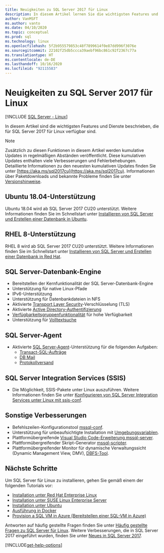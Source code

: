 ```yaml
---
title: Neuigkeiten zu SQL Server 2017 für Linux
description: In diesem Artikel lernen Sie die wichtigsten Features und Dienste kennen, die für SQL Server 2017 für Linux verfügbar sind.
author: VanMSFT
ms.author: vanto
ms.date: 04/10/2020
ms.topic: conceptual
ms.prod: sql
ms.technology: linux
ms.openlocfilehash: 5f2b955579853c48f7899614f0e87dd996f3076e
ms.sourcegitcommit: 22102f25db5ccca39aebf96bc861c92f2367c77a
ms.translationtype: HT
ms.contentlocale: de-DE
ms.lasthandoff: 10/16/2020
ms.locfileid: "92115583"
---
```

# <a name="whats-new-for-sql-server-2017-on-linux"></a>Neuigkeiten zu SQL Server 2017 für Linux

[!INCLUDE [SQL Server - Linux](../includes/applies-to-version/sql-linux.md)]

In diesem Artikel sind die wichtigsten Features und Dienste beschrieben, die für SQL Server 2017 für Linux verfügbar sind.

> [!NOTE]
> Zusätzlich zu diesen Funktionen in diesem Artikel werden kumulative Updates in regelmäßigen Abständen veröffentlicht. Diese kumulativen Updates enthalten viele Verbesserungen und Fehlerbehebungen. Detaillierte Informationen zu den neuesten kumulativen Updates finden Sie unter [https://aka.ms/sql2017cu](https://aka.ms/sql2017cu). Informationen über Paketdownloads und bekannte Probleme finden Sie unter [Versionshinweise](sql-server-linux-release-notes.md).

## <a name="ubuntu-1804-supported"></a>Ubuntu 18.04-Unterstützung

Ubuntu 18.04 wird ab SQL Server 2017 CU20 unterstützt. Weitere Informationen finden Sie im Schnellstart unter [Installieren von SQL Server und Erstellen einer Datenbank in Ubuntu](quickstart-install-connect-ubuntu.md?view=sql-server-2017).

## <a name="rhel-8-supported"></a>RHEL 8-Unterstützung

RHEL 8 wird ab SQL Server 2017 CU20 unterstützt. Weitere Informationen finden Sie im Schnellstart unter [Installieren von SQL Server und Erstellen einer Datenbank in Red Hat](quickstart-install-connect-red-hat.md?view=sql-server-2017).

## <a name="sql-server-database-engine"></a>SQL Server-Datenbank-Engine

- Bereitstellen der Kernfunktionalität der SQL Server-Datenbank-Engine
- Unterstützung für native Linux-Pfade
- IPv6-Unterstützung
- Unterstützung für Datenbankdateien in NFS
- Aktivierte [Transport Layer Security](sql-server-linux-encrypted-connections.md)-Verschlüsselung (TLS)
- Aktivierte [Active Directory-Authentifizierung](sql-server-linux-active-directory-authentication.md)
- [Verfügbarkeitsgruppenfunktionalität](sql-server-linux-availability-group-overview.md) für hohe Verfügbarkeit
- Unterstützung für [Volltextsuche](sql-server-linux-setup-full-text-search.md)

## <a name="sql-server-agent"></a>SQL Server-Agent

- Aktivierte [SQL Server-Agent](sql-server-linux-setup-sql-agent.md)-Unterstützung für die folgenden Aufgaben:
  - [Transact-SQL-Aufträge](sql-server-linux-run-sql-server-agent-job.md)
  - [DB Mail](sql-server-linux-db-mail-sql-agent.md)
  - [Protokollversand](sql-server-linux-use-log-shipping.md)

## <a name="sql-server-integration-services-ssis"></a>SQL Server Integration Services (SSIS)

- Die Möglichkeit, SSIS-Pakete unter Linux auszuführen. Weitere Informationen finden Sie unter [Konfigurieren von SQL Server Integration Services unter Linux mit ssis-conf](sql-server-linux-configure-ssis.md).

## <a name="other-improvements"></a>Sonstige Verbesserungen

- Befehlszeilen-Konfigurationstool [mssql-conf](sql-server-linux-configure-mssql-conf.md).
- Unterstützung für unbeaufsichtigte Installation mit [Umgebungsvariablen](sql-server-linux-configure-environment-variables.md).
- Plattformübergreifende [Visual Studio Code-Erweiterung mssql-server](../tools/visual-studio-code/sql-server-develop-use-vscode.md).
- Plattformübergreifender Skript-Generator [mssql-scripter](https://github.com/Microsoft/sql-xplat-cli/blob/dev/doc/usage_guide.md).
- Plattformübergreifender Monitor für dynamische Verwaltungssicht (Dynamic Management View, DMV), [DBFS-Tool](https://github.com/Microsoft/dbfs).

## <a name="next-steps"></a>Nächste Schritte

Um SQL Server für Linux zu installieren, gehen Sie gemäß einem der folgenden Tutorials vor:

- [Installation unter Red Hat Enterprise Linux](quickstart-install-connect-red-hat.md)
- [Installation unter SUSE Linux Enterprise Server](quickstart-install-connect-suse.md)
- [Installation unter Ubuntu](quickstart-install-connect-ubuntu.md)
- [Ausführung in Docker](quickstart-install-connect-docker.md)
- [Provision a SQL VM in Azure (Bereitstellen einer SQL-VM in Azure)](/azure/virtual-machines/linux/sql/provision-sql-server-linux-virtual-machine?toc=/sql/toc/toc.json)

Antworten auf häufig gestellte Fragen finden Sie unter [Häufig gestellte Fragen zu SQL Server für Linux](sql-server-linux-faq.md). Weitere Verbesserungen, die in SQL Server 2017 eingeführt wurden, finden Sie unter [Neues in SQL Server 2017](../sql-server/what-s-new-in-sql-server-2017.md).

[!INCLUDE[get-help-options](../includes/paragraph-content/get-help-options.md)]